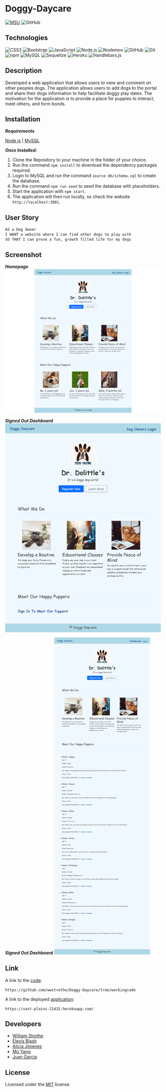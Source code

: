 # Doggy-Daycare
[![MSU](https://img.shields.io/badge/MSU-Coding%20Bootcamp-green/)](https://bootcamp.msu.edu/)
![GitHub](https://img.shields.io/github/license/E-Lexis/Doggy-Daycare)

## Technologies
![CSS3](https://img.shields.io/static/v1?style=for-the-badge&message=CSS3&color=1572B6&logo=CSS3&logoColor=FFFFFF&label=)
![Bootstrap](https://img.shields.io/static/v1?style=for-the-badge&message=Bootstrap&color=7952B3&logo=Bootstrap&logoColor=FFFFFF&label=)
![JavaScript](https://img.shields.io/static/v1?style=for-the-badge&message=JavaScript&color=222222&logo=JavaScript&logoColor=F7DF1E&label=)
![Node.js](https://img.shields.io/static/v1?style=for-the-badge&message=Node.js&color=339933&logo=Node.js&logoColor=FFFFFF&label=)
![Nodemon](https://img.shields.io/static/v1?style=for-the-badge&message=Nodemon&color=222222&logo=Nodemon&logoColor=76D04B&label=)
![GitHub](https://img.shields.io/static/v1?style=for-the-badge&message=GitHub&color=181717&logo=GitHub&logoColor=FFFFFF&label=)
![Git](https://img.shields.io/static/v1?style=for-the-badge&message=Git&color=F05032&logo=Git&logoColor=FFFFFF&label=)
![npm](https://img.shields.io/static/v1?style=for-the-badge&message=npm&color=CB3837&logo=npm&logoColor=FFFFFF&label=)
![MySQL](https://img.shields.io/static/v1?style=for-the-badge&message=MySQL&color=4479A1&logo=MySQL&logoColor=FFFFFF&label=)
![Sequelize](https://img.shields.io/static/v1?style=for-the-badge&message=Sequelize&color=222222&logo=Sequelize&logoColor=52B0E7&label=)
![Heroku](https://img.shields.io/static/v1?style=for-the-badge&message=Heroku&color=430098&logo=Heroku&logoColor=FFFFFF&label=)
![Handlebars.js](https://img.shields.io/static/v1?style=for-the-badge&message=Handlebars.js&color=000000&logo=Handlebars.js&logoColor=FFFFFF&label=)

## Description
Developed a web application that allows users to view and comment on other peoples dogs. The application allows users to add dogs to the portal and share their dogs information to help facilitate doggy play dates. The motivation for the application is to provide a place for puppies to interact, meet others, and form bonds.

## Installation
***Requirements***

[Node.js](https://nodejs.org/en/) | [MySQL](https://www.npmjs.com/package/mysql2)

***Once Installed:***
1. Clone the Repository to your machine in the folder of your choice.
2. Run the command ```npm install``` to download the dependency packages required.
3. Login to MySQL and run the command ```source db/schema.sql``` to create the database.
4. Run the command ```npm run seed``` to seed the database with placeholders.
5. Start the application with ```npm start```. 
6. The application will then run locally, so check the website ```http://localhost:3001```.

## User Story
```
AS a Dog Owner
I WANT a website where I can find other dogs to play with
SO THAT I can prove a fun, growth filled life for my dogs
```

## Screenshot
***Homepage***
![Home](./public/img/homePage.png)

***Signed Out Dashboard***
![Signed Out Dashboard](./public/img/dashboard-loggedout.png)

***Signed Out Dashboard***
![Signed Out Dashboard](./public/img/loggedin-dashboard.png)

## Link
A link to the [code](https://github.com/wwstrothe/Doggy-Daycare/tree/workingcode):
```
https://github.com/wwstrothe/Doggy-Daycare/tree/workingcode
```

A link to the deployed [application](https://vast-plains-21432.herokuapp.com/):
```
https://vast-plains-21432.herokuapp.com/
```

## Developers
-  [William Strothe](https://github.com/wwstrothe)
-  [Elexis Blash](https://github.com/E-Lexis)
-  [Alicia Jimenez](https://github.com/amjimenez)
-  [Mo Yang](https://github.com/moyangdev)
-  [Juan Garcia](https://github.com/jgarcia45)

## License
  Licensed under the [MIT](LICENSE) license.
